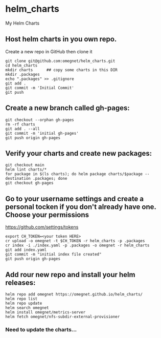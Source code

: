 # helm_charts
My Helm Charts

## Host helm charts in you own repo.

Create a new repo in GitHub then clone it
```
git clone git@github.com:omegnet/helm_charts.git
cd helm_charts
mkdir charts      ## copy some charts in this DIR
mkdir .packages
echo ".packages" >> .gitignore
git add .
git commit -m 'Initial Commit'
git push
```
## Create a new branch called gh-pages:
```
git checkout --orphan gh-pages
rm -rf charts
git add . --all
git commit -m 'initial gh-pages'
git push origin gh-pages
```
## Verify your charts and create new packages:
```
git checkout main
helm lint charts/*
for package in $(ls charts); do helm package charts/$package --destination .packages; done
git checkout gh-pages
```
## Go to your username settings and create a personal tocken if you don't already have one. Choose your permissions
https://github.com/settings/tokens
```
export CH_TOKEN=<your token HERE>
cr upload -o omegnet -t $CH_TOKEN -r helm_charts -p .packages
cr index -i ./index.yaml -p .packages -o omegnet -r helm_charts
git add index.yaml
git commit -m "initial index file created"
git push origin gh-pages
```
## Add rour new repo and install your helm releases:
```
helm repo add omegnet https://omegnet.github.io/helm_charts/
helm repo list 
helm repo update
helm search omegnet
helm install omegnet/metrics-server
helm fetch omegnet/nfs-subdir-external-provisioner
```

### Need to update the charts...

